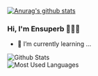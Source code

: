 [![Anurag's github stats](https://github-readme-stats.vercel.app/api?username=anuraghazra)](https://github.com/anuraghazra/github-readme-stats)

### Hi, I'm Ensuperb 👱‍♂️🏹 
- 🌱 I’m currently learning ...


![Github Stats](https://github-readme-stats.vercel.app/api?username=Ensuperb&show_icons=true&theme=dark&count_private=true)</br>
![Most Used Languages](https://github-readme-stats.vercel.app/api/top-langs/?username=Ensuperb&theme=dark&layout=compact)

<!--
**Ensuperb/Ensuperb** is a ✨ _special_ ✨ repository because its `README.md` (this file) appears on your GitHub profile.

Here are some ideas to get you started:

- 🔭 I’m currently working on ...
- 🌱 I’m currently learning ...
- 👯 I’m looking to collaborate on ...
- 🤔 I’m looking for help with ...
- 💬 Ask me about ...
- 📫 How to reach me: ...
- 😄 Pronouns: ...
- ⚡ Fun fact: ...
-->

